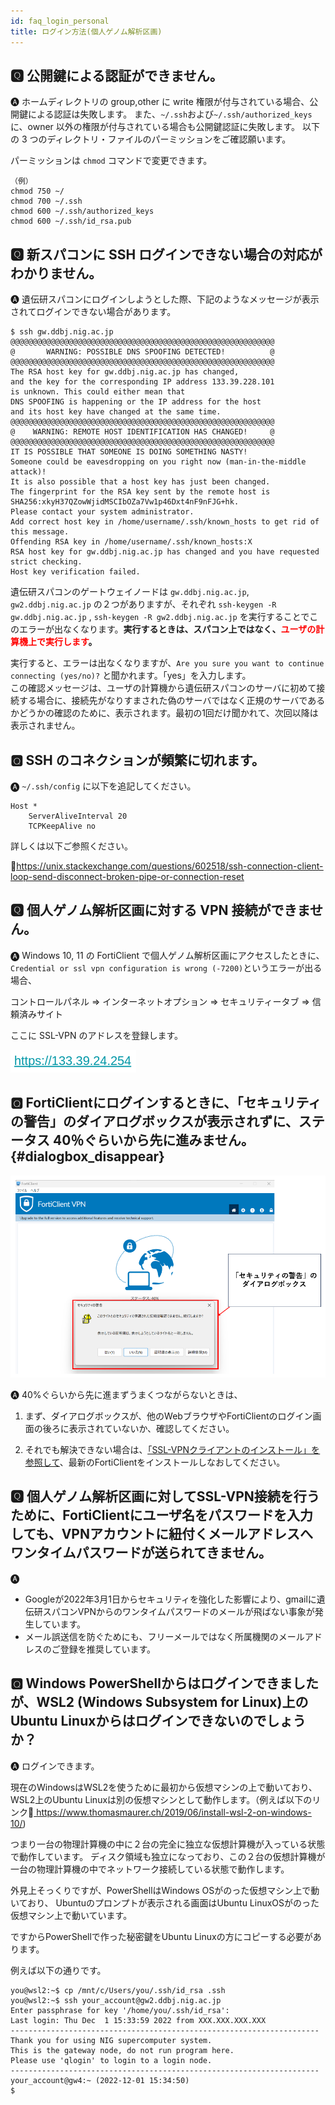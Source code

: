 ```yaml
---
id: faq_login_personal
title: ログイン方法(個人ゲノム解析区画)
---
```


## &#x1F180; 公開鍵による認証ができません。

&#x1F150; ホームディレクトリの group,other に write 権限が付与されている場合、公開鍵による認証は失敗します。
また、`~/.ssh`および`~/.ssh/authorized_keys`に、owner 以外の権限が付与されている場合も公開鍵認証に失敗します。
以下の 3 つのディレクトリ・ファイルのパーミッションをご確認願います。

パーミッションは `chmod` コマンドで変更できます。

```
（例）
chmod 750 ~/
chmod 700 ~/.ssh
chmod 600 ~/.ssh/authorized_keys
chmod 600 ~/.ssh/id_rsa.pub
```


## &#x1F180; 新スパコンに SSH ログインできない場合の対応がわかりません。

&#x1F150; 遺伝研スパコンにログインしようとした際、下記のようなメッセージが表示されてログインできない場合があります。

```
$ ssh gw.ddbj.nig.ac.jp
@@@@@@@@@@@@@@@@@@@@@@@@@@@@@@@@@@@@@@@@@@@@@@@@@@@@@@@@@@@
@       WARNING: POSSIBLE DNS SPOOFING DETECTED!          @
@@@@@@@@@@@@@@@@@@@@@@@@@@@@@@@@@@@@@@@@@@@@@@@@@@@@@@@@@@@
The RSA host key for gw.ddbj.nig.ac.jp has changed,
and the key for the corresponding IP address 133.39.228.101
is unknown. This could either mean that
DNS SPOOFING is happening or the IP address for the host
and its host key have changed at the same time.
@@@@@@@@@@@@@@@@@@@@@@@@@@@@@@@@@@@@@@@@@@@@@@@@@@@@@@@@@@@
@    WARNING: REMOTE HOST IDENTIFICATION HAS CHANGED!     @
@@@@@@@@@@@@@@@@@@@@@@@@@@@@@@@@@@@@@@@@@@@@@@@@@@@@@@@@@@@
IT IS POSSIBLE THAT SOMEONE IS DOING SOMETHING NASTY!
Someone could be eavesdropping on you right now (man-in-the-middle attack)!
It is also possible that a host key has just been changed.
The fingerprint for the RSA key sent by the remote host is
SHA256:xkyH37QZowWjidMSCIbOZa7Vw1p46Dxt4nF9nFJG+hk.
Please contact your system administrator.
Add correct host key in /home/username/.ssh/known_hosts to get rid of this message.
Offending RSA key in /home/username/.ssh/known_hosts:X
RSA host key for gw.ddbj.nig.ac.jp has changed and you have requested strict checking.
Host key verification failed.
```

遺伝研スパコンのゲートウェイノードは `gw.ddbj.nig.ac.jp`, `gw2.ddbj.nig.ac.jp` の２つがありますが、それぞれ `ssh-keygen -R gw.ddbj.nig.ac.jp` , `ssh-keygen -R gw2.ddbj.nig.ac.jp` を実行することでこのエラーが出なくなります。**実行するときは、スパコン上ではなく、<font color="red">ユーザの計算機上で実行します</font>。**

実行すると、エラーは出なくなりますが、`Are you sure you want to continue connecting (yes/no)?` と聞かれます。「yes」を入力します。<br/>この確認メッセージは、ユーザの計算機から遺伝研スパコンのサーバに初めて接続する場合に、接続先がなりすまされた偽のサーバではなく正規のサーバであるかどうかの確認のために、表示されます。最初の1回だけ聞かれて、次回以降は表示されません。


## &#x1F180; SSH のコネクションが頻繁に切れます。

&#x1F150; `~/.ssh/config` に以下を追記してください。

```
Host *
    ServerAliveInterval 20
    TCPKeepAlive no
```

詳しくは以下ご参照ください。

&#x1f517;<u>https://unix.stackexchange.com/questions/602518/ssh-connection-client-loop-send-disconnect-broken-pipe-or-connection-reset</u>


## &#x1F180; 個人ゲノム解析区画に対する VPN 接続ができません。

&#x1F150; Windows 10, 11 の FortiClient で個人ゲノム解析区画にアクセスしたときに、`Credential or ssl vpn configuration is wrong (-7200)`というエラーが出る場合、

コントロールパネル => インターネットオプション => セキュリティータブ => 信頼済みサイト

ここに SSL-VPN のアドレスを登録します。

![](faq_pg-vpn.png)

## &#x1F180; FortiClientにログインするときに、「セキュリティの警告」のダイアログボックスが表示されずに、ステータス 40％ぐらいから先に進みません。{#dialogbox_disappear}

![](faq_login_personal_1.png)

&#x1F150; 40%ぐらいから先に進まずうまくつながらないときは、

1. まず、ダイアログボックスが、他のWebブラウザやFortiClientのログイン画面の後ろに表示されていないか、確認してください。

2. それでも解決できない場合は、[<u>「SSL-VPNクライアントのインストール」を参照して</u>](/personal_genome_division/pg_login#1-ssl-vpn%E3%82%AF%E3%83%A9%E3%82%A4%E3%82%A2%E3%83%B3%E3%83%88%E3%81%AE%E3%82%A4%E3%83%B3%E3%82%B9%E3%83%88%E3%83%BC%E3%83%AB)、最新のFortiClientをインストールしなおしてください。




## &#x1F180; 個人ゲノム解析区画に対してSSL-VPN接続を行うために、FortiClientにユーザ名をパスワードを入力しても、VPNアカウントに紐付くメールアドレスへワンタイムパスワードが送られてきません。

&#x1F150; 
- Googleが2022年3月1日からセキュリティを強化した影響により、gmailに遺伝研スパコンVPNからのワンタイムパスワードのメールが飛ばない事象が発生しています。
- メール誤送信を防ぐためにも、フリーメールではなく所属機関のメールアドレスのご登録を推奨しています。


## &#x1F180; Windows PowerShellからはログインできましたが、WSL2 (Windows Subsystem for Linux)上のUbuntu Linuxからはログインできないのでしょうか？

&#x1F150; ログインできます。

現在のWindowsはWSL2を使うために最初から仮想マシンの上で動いており、WSL2上のUbuntu
Linuxは別の仮想マシンとして動作します。（例えば以下のリンク&#x1f517;<u>
https://www.thomasmaurer.ch/2019/06/install-wsl-2-on-windows-10/</u>)

つまり一台の物理計算機の中に２台の完全に独立な仮想計算機が入っている状態で動作しています。
ディスク領域も独立になっており、この２台の仮想計算機が一台の物理計算機の中でネットワーク接続している状態で動作します。

外見上そっくりですが、PowerShellはWindows OSがのった仮想マシン上で動いており、
Ubuntuのプロンプトが表示される画面はUbuntu LinuxOSがのった仮想マシン上で動いています。

ですからPowerShellで作った秘密鍵をUbuntu Linuxの方にコピーする必要があります。

例えば以下の通りです。

```
you@wsl2:~$ cp /mnt/c/Users/you/.ssh/id_rsa .ssh
you@wsl2:~$ ssh your_account@gw2.ddbj.nig.ac.jp
Enter passphrase for key '/home/you/.ssh/id_rsa':
Last login: Thu Dec  1 15:33:59 2022 from XXX.XXX.XXX.XXX
---------------------------------------------------------------------
Thank you for using NIG supercomputer system.
This is the gateway node, do not run program here.
Please use 'qlogin' to login to a login node.
---------------------------------------------------------------------
your_account@gw4:~ (2022-12-01 15:34:50)
$
```
